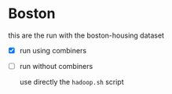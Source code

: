 # Boston

this are the run with the boston-housing dataset

- [x] run using combiners

- [ ] run without combiners

    use directly the `hadoop.sh` script
